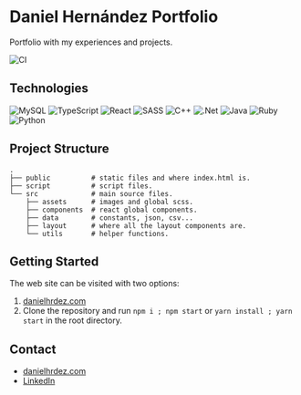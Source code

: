 # Daniel Hernández Portfolio

Portfolio with my experiences and projects.

![CI](https://github.com/DanielHrdez/portfolio/actions/workflows/ci.yml/badge.svg)

## Technologies

![MySQL](https://img.shields.io/badge/mysql-%2300f.svg?style=for-the-badge&logo=mysql&logoColor=white)
![TypeScript](https://img.shields.io/badge/typescript-%23007ACC.svg?style=for-the-badge&logo=typescript&logoColor=white)
![React](https://img.shields.io/badge/react-%2320232a.svg?style=for-the-badge&logo=react&logoColor=%2361DAFB)
![SASS](https://img.shields.io/badge/SASS-hotpink.svg?style=for-the-badge&logo=SASS&logoColor=white)
![C++](https://img.shields.io/badge/c++-%2300599C.svg?style=for-the-badge&logo=c%2B%2B&logoColor=white)
![.Net](https://img.shields.io/badge/.NET-5C2D91?style=for-the-badge&logo=.net&logoColor=white)
![Java](https://img.shields.io/badge/java-%23ED8B00.svg?style=for-the-badge&logo=java&logoColor=white)
![Ruby](https://img.shields.io/badge/ruby-%23CC342D.svg?style=for-the-badge&logo=ruby&logoColor=white)
![Python](https://img.shields.io/badge/python-3670A0?style=for-the-badge&logo=python&logoColor=ffdd54)

## Project Structure

    .
    ├── public          # static files and where index.html is.
    ├── script          # script files.
    └── src             # main source files.
        ├── assets      # images and global scss.
        ├── components  # react global components.
        ├── data        # constants, json, csv...
        ├── layout      # where all the layout components are.
        └── utils       # helper functions.

## Getting Started

The web site can be visited with two options:
  
1. [danielhrdez.com](https://danielhrdez.com)
2. Clone the repository and run `npm i ; npm start` or `yarn install ; yarn start` in the root directory.

## Contact

- [danielhrdez.com](https://danielhrdez.com)
- [LinkedIn](https://www.linkedin.com/in/danihrdez/)
